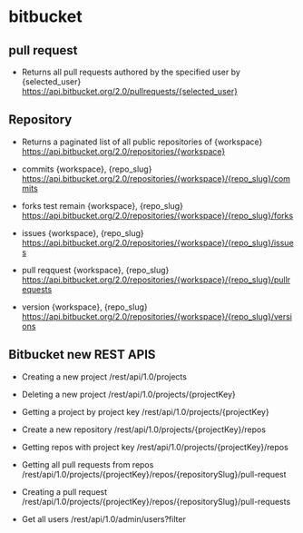 # bitbucket

## pull request
- Returns all pull requests authored by the specified user by {selected_user}
https://api.bitbucket.org/2.0/pullrequests/{selected_user}

## Repository
- Returns a paginated list of all public repositories of {workspace}
https://api.bitbucket.org/2.0/repositories/{workspace}

- commits {workspace}, {repo_slug}
https://api.bitbucket.org/2.0/repositories/{workspace}/{repo_slug}/commits

- forks test remain {workspace}, {repo_slug}
https://api.bitbucket.org/2.0/repositories/{workspace}/{repo_slug}/forks

- issues {workspace}, {repo_slug}
https://api.bitbucket.org/2.0/repositories/{workspace}/{repo_slug}/issues

- pull reqquest {workspace}, {repo_slug}
https://api.bitbucket.org/2.0/repositories/{workspace}/{repo_slug}/pullrequests

- version {workspace}, {repo_slug}
https://api.bitbucket.org/2.0/repositories/{workspace}/{repo_slug}/versions

## Bitbucket new REST APIS
* Creating a new project
/rest/api/1.0/projects

* Deleting a new project
/rest/api/1.0/projects/{projectKey}

* Getting a project by project key
/rest/api/1.0/projects/{projectKey}

* Create a new repository
/rest/api/1.0/projects/{projectKey}/repos

* Getting repos with project key
/rest/api/1.0/projects/{projectKey}/repos

* Getting all pull requests from repos
/rest/api/1.0/projects/{projectKey}/repos/{repositorySlug}/pull-request

* Creating a pull request 
/rest/api/1.0/projects/{projectKey}/repos/{repositorySlug}/pull-requests

* Get all users
/rest/api/1.0/admin/users?filter